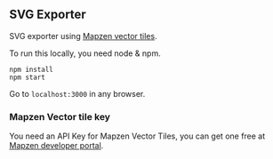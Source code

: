 ## SVG Exporter

SVG exporter using [Mapzen vector tiles](https://mapzen.com/documentation/vector-tiles/).

To run this locally, you need node & npm.

```
npm install
npm start
```

Go to `localhost:3000` in any browser.

### Mapzen Vector tile key

You need an API Key for Mapzen Vector Tiles, you can get one free at [Mapzen developer portal](https://mapzen.com/developers).